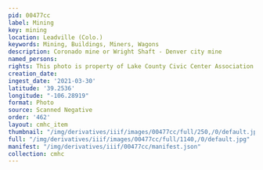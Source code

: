 ```yaml
---
pid: 00477cc
label: Mining
key: mining
location: Leadville (Colo.)
keywords: Mining, Buildings, Miners, Wagons
description: Coronado mine or Wright Shaft - Denver city mine
named_persons: 
rights: This photo is property of Lake County Civic Center Association.
creation_date: 
ingest_date: '2021-03-30'
latitude: '39.2536'
longitude: "-106.28919"
format: Photo
source: Scanned Negative
order: '462'
layout: cmhc_item
thumbnail: "/img/derivatives/iiif/images/00477cc/full/250,/0/default.jpg"
full: "/img/derivatives/iiif/images/00477cc/full/1140,/0/default.jpg"
manifest: "/img/derivatives/iiif/00477cc/manifest.json"
collection: cmhc
---
```


